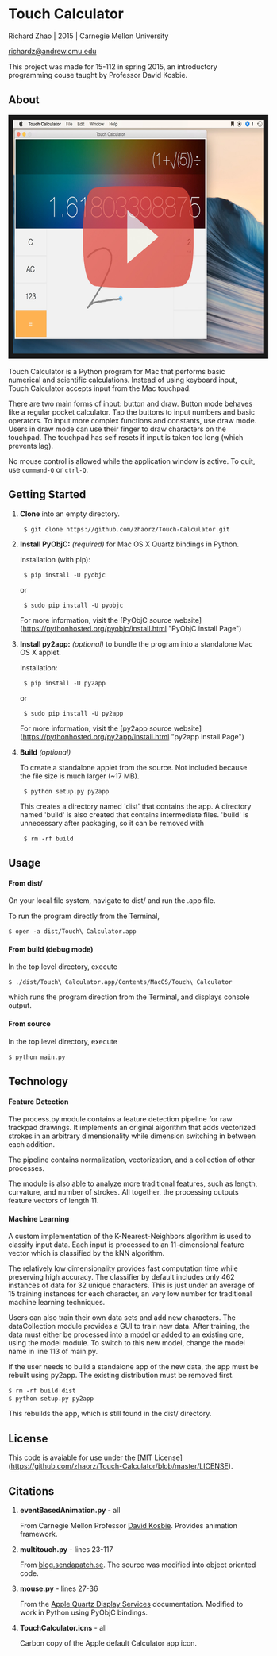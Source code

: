 # Touch Calculator

Richard Zhao | 2015 | Carnegie Mellon University

richardz@andrew.cmu.edu

This project was made for 15-112 in spring 2015, an introductory programming
couse taught by Professor David Kosbie.

## About

<a href="http://www.youtube.com/watch?feature=player_embedded&v=9xGWnnozi-M&feature=youtu.be
" target="_blank"><img src="https://raw.githubusercontent.com/zhaorz/Touch-Calculator/master/graphics/screenshot.jpg" 
alt="Touch Calculator Video" width="660" height="471" border="10" /></a>

Touch Calculator is a Python program for Mac that performs basic numerical and
scientific calculations. Instead of using keyboard input, Touch Calculator
accepts input from the Mac touchpad.

There are two main forms of input: button and draw. Button mode behaves like a
regular pocket calculator. Tap the buttons to input numbers and basic operators.
To input more complex functions and constants, use draw mode. Users in draw mode
can use their finger to draw characters on the touchpad. The touchpad has self
resets if input is taken too long (which prevents lag).

No mouse control is allowed while the application window is active. To quit,
use `command-Q` or `ctrl-Q`.

## Getting Started

1. **Clone** into an empty directory.
    
        $ git clone https://github.com/zhaorz/Touch-Calculator.git

2. **Install PyObjC:** *(required)* for Mac OS X Quartz bindings in Python.

    Installation (with pip):

        $ pip install -U pyobjc

    or 

        $ sudo pip install -U pyobjc

    For more information, visit the [PyObjC source website]
    (https://pythonhosted.org/pyobjc/install.html "PyObjC install Page")

3. **Install py2app:** *(optional)* to bundle the program into a standalone Mac
OS X applet.
	   
    Installation:

        $ pip install -U py2app

    or

        $ sudo pip install -U py2app
	
    For more information, visit the [py2app source website]
    (https://pythonhosted.org/py2app/install.html "py2app install Page")

4. **Build** *(optional)*

    To create a standalone applet from the source. Not included because the file
    size is much larger (~17 MB).

        $ python setup.py py2app

    This creates a directory named 'dist' that contains the app. A directory
    named 'build' is also created that contains intermediate files. 'build' is
    unnecessary after packaging, so it can be removed with

        $ rm -rf build

## Usage

#### From dist/

On your local file system, navigate to dist/ and run the .app file.

To run the program directly from the Terminal,

    $ open -a dist/Touch\ Calculator.app

#### From build (debug mode)

In the top level directory, execute

    $ ./dist/Touch\ Calculator.app/Contents/MacOS/Touch\ Calculator

which runs the program direction from the Terminal, and displays console
output.

#### From source

In the top level directory, execute

    $ python main.py

## Technology

#### Feature Detection

The process.py module contains a feature detection pipeline for raw trackpad
drawings. It implements an original algorithm that adds vectorized strokes
in an arbitrary dimensionality while dimension switching in between each
addition.

The pipeline contains normalization, vectorization, and a collection of
other processes.

The module is also able to analyze more traditional features, such as
length, curvature, and number of strokes. All together, the processing
outputs feature vectors of length 11.

#### Machine Learning
    
A custom implementation of the K-Nearest-Neighbors algorithm is used to 
classify input data. Each input is processed to an 11-dimensional feature
vector which is classified by the kNN algorithm.

The relatively low dimensionality provides fast computation time while
preserving high accuracy. The classifier by default includes only 462
instances of data for 32 unique characters. This is just under an average
of 15 training instances for each character, an very low number for
traditional machine learning techniques.

Users can also train their own data sets and add new characters. The
dataCollection module provides a GUI to train new data. After training,
the data must either be processed into a model or added to an existing one,
using the model module. To switch to this new model, change the model name
in line 113 of main.py.

If the user needs to build a standalone app of the new data, the app must
be rebuilt using py2app. The existing distribution must be removed first.

    $ rm -rf build dist
    $ python setup.py py2app

This rebuilds the app, which is still found in the dist/ directory.

## License

This code is avaiable for use under the [MIT License]
(https://github.com/zhaorz/Touch-Calculator/blob/master/LICENSE).

## Citations

1. **eventBasedAnimation.py** - all

    From Carnegie Mellon Professor <a
    href="http://www.cs.cmu.edu/~112/notes/eventBasedAnimation.py">David Kosbie</a>.
    Provides animation framework.

2.  **multitouch.py** - lines 23-117 

    From <a href="http://blog.sendapatch.se/2009/november/macbook-multitouch-in-python.html">blog.sendapatch.se</a>. 
    The source was modified into object oriented code.

3.  **mouse.py** - lines 27-36

    From the <a
    href="https://developer.apple.com/library/mac/documentation/GraphicsImaging/Conceptual/QuartzDisplayServicesConceptual/Articles/MouseCursor.html">Apple Quartz Display Services</a> documentation. 
    Modified to work in Python using PyObjC bindings.

4.  **TouchCalculator.icns** - all

    Carbon copy of the Apple default Calculator app icon.

